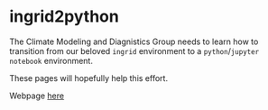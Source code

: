 # ingrid2python

The Climate Modeling and Diagnistics Group needs to learn how to transition from our beloved `ingrid` environment to a `python`/`jupyter notebook` environment. 

These pages will hopefully help this effort.



Webpage [here](https://ocp-cmdg.github.io/ingrid2python/)
